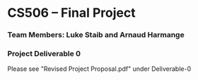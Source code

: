 # CS506 – Final Project
### Team Members: Luke Staib and Arnaud Harmange

### Project Deliverable 0
Please see "Revised Project Proposal.pdf" under Deliverable-0

